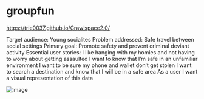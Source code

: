 # groupfun
https://trie0037.github.io/Crawlspace2.0/

Target audience:  Young socialites
Problem addressed: Safe travel between social settings
Primary goal: Promote safety and prevent criminal deviant activity
Essential user stories:
	I like hanging with my homies and not having to worry about getting assaulted
	I want to know that I’m safe in an unfamiliar environment
	I want to be sure my phone and wallet don’t get stolen
I want to search a destination and know that I will be in a safe area
As a user I want a visual representation of this data

![image](https://user-images.githubusercontent.com/38965016/62101452-0f4d4100-b25b-11e9-943b-24f84afa1c04.png)

























































